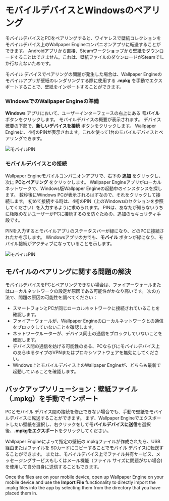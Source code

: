 # モバイルデバイスとWindowsのペアリング

モバイルデバイスとPCをペアリングすると、ワイヤレスで壁紙コレクションをモバイルデバイス上のWallpaper Engineコンパニオンアプリに転送することができます。 Androidアプリから直接、Steamワークショップから壁紙をダウンロードすることはできません。これは、壁紙ファイルのダウンロードがSteamでしか行なえないためです。

モバイル デバイスでペアリングの問題が発生した場合は、Wallpaper Engineのモバイルアプリが壁紙のレンダリングする際に使用する **.mpkg** を手動でエクスポートすることで、壁紙をインポートすることができます。

### WindowsでのWallpaper Engineの準備

**Windows** アプリにおいて、ユーザーインターフェースの右上にある **モバイル** ボタンをクリックします。 モバイルデバイスの概要が表示されます。 デバイス概要の下部で、**新しいデバイスを接続** ボタンをクリックします。 Wallpaper Engineに、4桁のPINが表示されます。これを使って1台のモバイルデバイスとペアリングできます。

![モバイルPIN](/img/faq/mobile_pin.gif)

### モバイルデバイスとの接続

Wallpaper Engineモバイルコンパニオンアプリで、右下の **追加** をクリックし、次に **PCとペアリング** をクリックします。 Wallpaper Engineアプリがローカルネットワークで、Windows版Wallpaper Engineの起動中のインスタンスを探します。 数秒後にWindows PCが表示されるはずなので、それをクリックして接続します。 初めて接続する時は、4桁のPIN（上のWindowsのセクションを参照してください）を入力するように求められます。 PINは、あなたが知らないうちに権限のないユーザーがPCに接続するのを防ぐための、追加のセキュリティ手段です。

PINを入力するとモバイルアプリのステータスバーが緑になり、どのPCに接続されたかを示します。 Windowsアプリの方でも、**モバイル** ボタンが緑になり、モバイル接続がアクティブになっていることを示します。

![モバイルPIN](/img/faq/mobile_pair.gif)

## モバイルのペアリングに関する問題の解決

モバイルデバイスをPCとペアリングできない場合は、ファイアーウォールまたはローカルネットワークの設定が原因である可能性がかなり高いです。 次の方法で、問題の原因の可能性を調べてください：

* スマートフォンとPCが同じローカルネットワークに接続されていることを確認します。
* ファイアーウォールが、Wallpaper Engineのローカルネットワークとの通信をブロックしていないことを確認します。
* ネットワークルーターが、デバイス同士の通信をブロックしていないことを確認します。
* デバイス間の通信を妨げる可能性のある、PCならびにモバイルデバイス上のあらゆるタイプのVPNまたはプロキシソフトウェアを無効にしてください。
* Windows上とモバイルデバイス上のWallpaper Engineが、どちらも最新で起動していることを確認します。

## バックアップソリューション：壁紙ファイル（.mpkg）を手動でインポート

PCとモバイル デバイス間の接続を修正できない場合でも、手動で壁紙をモバイルデバイスに転送することができます。 まず、Wallpaper Engineでエクスポートしたい壁紙を選択し、右クリックをして**モバイルデバイスに送信**を選択後、**.mpkgをエクスポート**をクリックしてください。

Wallpaper Engineによって指定の壁紙の.mpkgファイルが作成されたら、USB経由またはファイルを SDカードにコピーすることでモバイル デバイスに転送することができます。 または、モバイルデバイス上でファイル共有サービス、メッセージングサービスもしくはメール機能（ファイル サイズに問題がない場合) を使用して自分自身に送信することもできます。

Once the files are on your mobile device, open up Wallpaper Engine on your mobile device and use the **Import File** functionality to directly import the .mpkg files into the app by selecting them from the directory that you have placed them in.